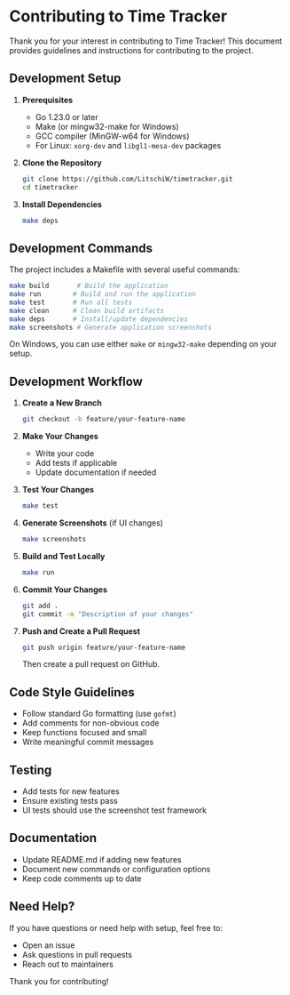 # Contributing to Time Tracker

Thank you for your interest in contributing to Time Tracker! This document provides guidelines and instructions for contributing to the project.

## Development Setup

1. **Prerequisites**
   - Go 1.23.0 or later
   - Make (or mingw32-make for Windows)
   - GCC compiler (MinGW-w64 for Windows)
   - For Linux: `xorg-dev` and `libgl1-mesa-dev` packages

2. **Clone the Repository**
   ```bash
   git clone https://github.com/LitschiW/timetracker.git
   cd timetracker
   ```

3. **Install Dependencies**
   ```bash
   make deps
   ```

## Development Commands

The project includes a Makefile with several useful commands:

```bash
make build       # Build the application
make run        # Build and run the application
make test       # Run all tests
make clean      # Clean build artifacts
make deps       # Install/update dependencies
make screenshots # Generate application screenshots
```

On Windows, you can use either `make` or `mingw32-make` depending on your setup.

## Development Workflow

1. **Create a New Branch**
   ```bash
   git checkout -b feature/your-feature-name
   ```

2. **Make Your Changes**
   - Write your code
   - Add tests if applicable
   - Update documentation if needed

3. **Test Your Changes**
   ```bash
   make test
   ```

4. **Generate Screenshots** (if UI changes)
   ```bash
   make screenshots
   ```

5. **Build and Test Locally**
   ```bash
   make run
   ```

6. **Commit Your Changes**
   ```bash
   git add .
   git commit -m "Description of your changes"
   ```

7. **Push and Create a Pull Request**
   ```bash
   git push origin feature/your-feature-name
   ```
   Then create a pull request on GitHub.

## Code Style Guidelines

- Follow standard Go formatting (use `gofmt`)
- Add comments for non-obvious code
- Keep functions focused and small
- Write meaningful commit messages

## Testing

- Add tests for new features
- Ensure existing tests pass
- UI tests should use the screenshot test framework

## Documentation

- Update README.md if adding new features
- Document new commands or configuration options
- Keep code comments up to date

## Need Help?

If you have questions or need help with setup, feel free to:
- Open an issue
- Ask questions in pull requests
- Reach out to maintainers

Thank you for contributing! 